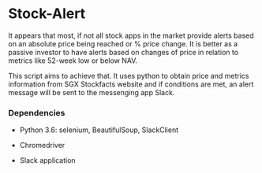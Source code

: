 # Stock-Alert

It appears that most, if not all stock apps in the market provide alerts based on an absolute price being reached or % price change. It is better as a passive investor to have alerts based on changes of price in relation to metrics like 52-week low or below NAV.

This script aims to achieve that. It uses python to obtain price and metrics information from SGX Stockfacts website and if conditions are met, an alert message will be sent to the messenging app Slack.

### Dependencies
 * Python 3.6: selenium, BeautifulSoup, SlackClient

 * Chromedriver

 * Slack application